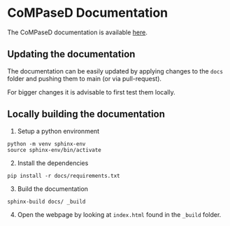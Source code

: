 # CoMPaseD Documentation

The CoMPaseD documentation is available [here](https://microbialproteomics.github.io/CoMPaseD/).


## Updating the documentation

The documentation can be easily updated by applying changes to the `docs` folder and pushing them to main (or via pull-request).

For bigger changes it is advisable to first test them locally.

## Locally building the documentation

1. Setup a python environment

```
python -m venv sphinx-env
source sphinx-env/bin/activate
```

2. Install the dependencies

```
pip install -r docs/requirements.txt
```

3. Build the documentation

```
sphinx-build docs/ _build
```

4. Open the webpage by looking at `index.html` found in the `_build` folder.

